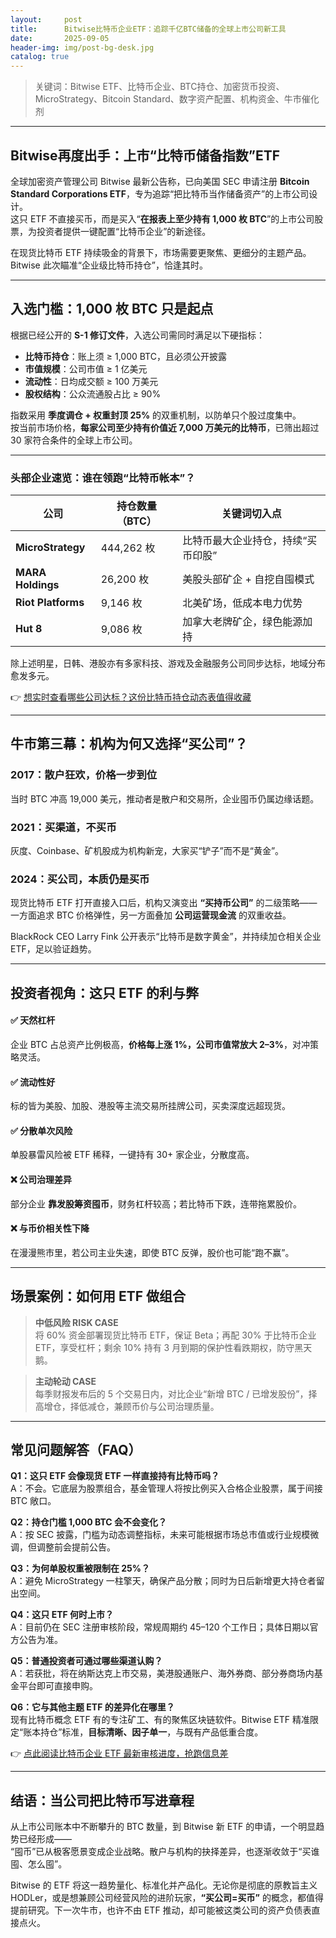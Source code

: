 ```yaml
---
layout:     post
title:      Bitwise比特币企业ETF：追踪千亿BTC储备的全球上市公司新工具
date:       2025-09-05
header-img: img/post-bg-desk.jpg
catalog: true
---
```


> 关键词：Bitwise ETF、比特币企业、BTC持仓、加密货币投资、MicroStrategy、Bitcoin Standard、数字资产配置、机构资金、牛市催化剂

---

## Bitwise再度出手：上市“比特币储备指数”ETF

全球加密资产管理公司 Bitwise 最新公告称，已向美国 SEC 申请注册 **Bitcoin Standard Corporations ETF**，专为追踪“把比特币当作储备资产”的上市公司设计。  
这只 ETF 不直接买币，而是买入“**在报表上至少持有 1,000 枚 BTC**”的上市公司股票，为投资者提供一键配置“比特币企业”的新途径。

在现货比特币 ETF 持续吸金的背景下，市场需要更聚焦、更细分的主题产品。Bitwise 此次瞄准“企业级比特币持仓”，恰逢其时。

---

## 入选门槛：1,000 枚 BTC 只是起点

根据已经公开的 **S-1 修订文件**，入选公司需同时满足以下硬指标：

- **比特币持仓**：账上须 ≥ 1,000 BTC，且必须公开披露  
- **市值规模**：公司市值 ≥ 1 亿美元  
- **流动性**：日均成交额 ≥ 100 万美元  
- **股权结构**：公众流通股占比 ≥ 90%

指数采用 **季度调仓 + 权重封顶 25%** 的双重机制，以防单只个股过度集中。  
按当前市场价格，**每家公司至少持有价值近 7,000 万美元的比特币**，已筛出超过 30 家符合条件的全球上市公司。

---

### 头部企业速览：谁在领跑“比特币帐本”？

| 公司 | 持仓数量（BTC） | 关键词切入点 |
|---|---|---|
| **MicroStrategy** | 444,262 枚 | 比特币最大企业持仓，持续“买币印股” |
| **MARA Holdings** | 26,200 枚 | 美股头部矿企 + 自挖自囤模式 |
| **Riot Platforms** | 9,146 枚 | 北美矿场，低成本电力优势 |
| **Hut 8** | 9,086 枚 | 加拿大老牌矿企，绿色能源加持 |

除上述明星，日韩、港股亦有多家科技、游戏及金融服务公司同步达标，地域分布愈发多元。

👉 [想实时查看哪些公司达标？这份比特币持仓动态表值得收藏](https://okxdog.com/)

---

## 牛市第三幕：机构为何又选择“买公司”？

### 2017：散户狂欢，价格一步到位
当时 BTC 冲高 19,000 美元，推动者是散户和交易所，企业囤币仍属边缘话题。

### 2021：买渠道，不买币
灰度、Coinbase、矿机股成为机构新宠，大家买“铲子”而不是“黄金”。

### 2024：买公司，本质仍是买币
现货比特币 ETF 打开直接入口后，机构又演变出 **“买持币公司”** 的二级策略——  
一方面追求 BTC 价格弹性，另一方面叠加 **公司运营现金流** 的双重收益。

BlackRock CEO Larry Fink 公开表示“比特币是数字黄金”，并持续加仓相关企业 ETF，足以验证趋势。

---

## 投资者视角：这只 ETF 的利与弊

#### ✅ 天然杠杆
企业 BTC 占总资产比例极高，**价格每上涨 1%，公司市值常放大 2–3%**，对冲策略灵活。

#### ✅ 流动性好
标的皆为美股、加股、港股等主流交易所挂牌公司，买卖深度远超现货。

#### ✅ 分散单次风险
单股暴雷风险被 ETF 稀释，一键持有 30+ 家企业，分散度高。

#### ❌ 公司治理差异
部分企业 **靠发股筹资囤币**，财务杠杆较高；若比特币下跌，连带拖累股价。

#### ❌ 与币价相关性下降
在漫漫熊市里，若公司主业失速，即使 BTC 反弹，股价也可能“跑不赢”。

---

## 场景案例：如何用 ETF 做组合

> **中低风险 RISK CASE**  
> 将 60% 资金部署现货比特币 ETF，保证 Beta；再配 30% 于比特币企业 ETF，享受杠杆；剩余 10% 持有 3 月到期的保护性看跌期权，防守黑天鹅。

> **主动轮动 CASE**  
> 每季财报发布后的 5 个交易日内，对比企业“新增 BTC / 已增发股份”，择高增仓，择低减仓，兼顾币价与公司治理质量。

---

## 常见问题解答（FAQ）

**Q1：这只 ETF 会像现货 ETF 一样直接持有比特币吗？**  
A：不会。它底层为股票组合，基金管理人将按比例买入合格企业股票，属于间接 BTC 敞口。

**Q2：持仓门槛 1,000 BTC 会不会变化？**  
A：按 SEC 披露，门槛为动态调整指标，未来可能根据市场总市值或行业规模微调，但调整前会提前公告。

**Q3：为何单股权重被限制在 25%？**  
A：避免 MicroStrategy 一柱擎天，确保产品分散；同时为日后新增更大持仓者留出空间。

**Q4：这只 ETF 何时上市？**  
A：目前仍在 SEC 注册审核阶段，常规周期约 45–120 个工作日；具体日期以官方公告为准。

**Q5：普通投资者可通过哪些渠道认购？**  
A：若获批，将在纳斯达克上市交易，美港股通账户、海外券商、部分券商场内基金平台即可直接申购。

**Q6：它与其他主题 ETF 的差异化在哪里？**  
现有比特币概念 ETF 有的专注矿工、有的聚焦区块链软件。Bitwise ETF 精准限定“账本持仓”标准，**目标清晰、因子单一**，与既有产品低重合度。

👉 [点此阅读比特币企业 ETF 最新审核进度，抢跑信息差](https://okxdog.com/)

---

## 结语：当公司把比特币写进章程

从上市公司账本中不断攀升的 BTC 数量，到 Bitwise 新 ETF 的申请，一个明显趋势已经形成——  
“囤币”已从极客愿景变成企业战略。散户与机构的抉择差异，也逐渐收敛于“买谁囤、怎么囤”。

Bitwise 的 ETF 将这一趋势量化、标准化并产品化。无论你是彻底的原教旨主义 HODLer，或是想兼顾公司经营风险的进阶玩家，**“买公司=买币”** 的概念，都值得提前研究。下一次牛市，也许不由 ETF 推动，却可能被这类公司的资产负债表直接点火。